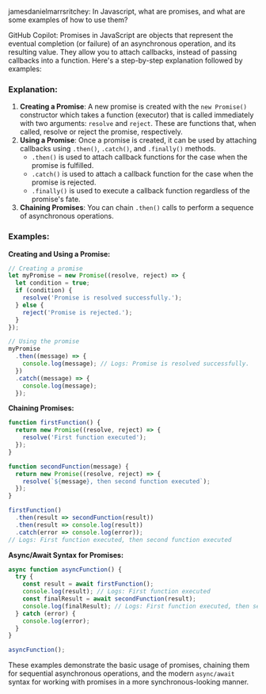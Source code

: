 jamesdanielmarrsritchey: In Javascript, what are promises, and what are some examples of how to use them?

GitHub Copilot: Promises in JavaScript are objects that represent the eventual completion (or failure) of an asynchronous operation, and its resulting value. They allow you to attach callbacks, instead of passing callbacks into a function. Here's a step-by-step explanation followed by examples:

### Explanation:
1. **Creating a Promise**: A new promise is created with the `new Promise()` constructor which takes a function (executor) that is called immediately with two arguments: `resolve` and `reject`. These are functions that, when called, resolve or reject the promise, respectively.
2. **Using a Promise**: Once a promise is created, it can be used by attaching callbacks using `.then()`, `.catch()`, and `.finally()` methods.
   - `.then()` is used to attach callback functions for the case when the promise is fulfilled.
   - `.catch()` is used to attach a callback function for the case when the promise is rejected.
   - `.finally()` is used to execute a callback function regardless of the promise's fate.
3. **Chaining Promises**: You can chain `.then()` calls to perform a sequence of asynchronous operations.

### Examples:

**Creating and Using a Promise:**

```javascript
// Creating a promise
let myPromise = new Promise((resolve, reject) => {
  let condition = true;
  if (condition) {
    resolve('Promise is resolved successfully.');
  } else {
    reject('Promise is rejected.');
  }
});

// Using the promise
myPromise
  .then((message) => {
    console.log(message); // Logs: Promise is resolved successfully.
  })
  .catch((message) => {
    console.log(message);
  });
```

**Chaining Promises:**

```javascript
function firstFunction() {
  return new Promise((resolve, reject) => {
    resolve('First function executed');
  });
}

function secondFunction(message) {
  return new Promise((resolve, reject) => {
    resolve(`${message}, then second function executed`);
  });
}

firstFunction()
  .then(result => secondFunction(result))
  .then(result => console.log(result))
  .catch(error => console.log(error));
// Logs: First function executed, then second function executed
```

**Async/Await Syntax for Promises:**

```javascript
async function asyncFunction() {
  try {
    const result = await firstFunction();
    console.log(result); // Logs: First function executed
    const finalResult = await secondFunction(result);
    console.log(finalResult); // Logs: First function executed, then second function executed
  } catch (error) {
    console.log(error);
  }
}

asyncFunction();
```

These examples demonstrate the basic usage of promises, chaining them for sequential asynchronous operations, and the modern `async/await` syntax for working with promises in a more synchronous-looking manner.